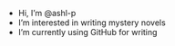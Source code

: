 - Hi, I’m @ashl-p
- I’m interested in writing mystery novels
- I’m currently using GitHub for writing


<!---
ashl-p/ashl-p is a special  repository because its `README.md` (this file) appears on your GitHub profile.
You can click the Preview link to take a look at your changes.
--->
